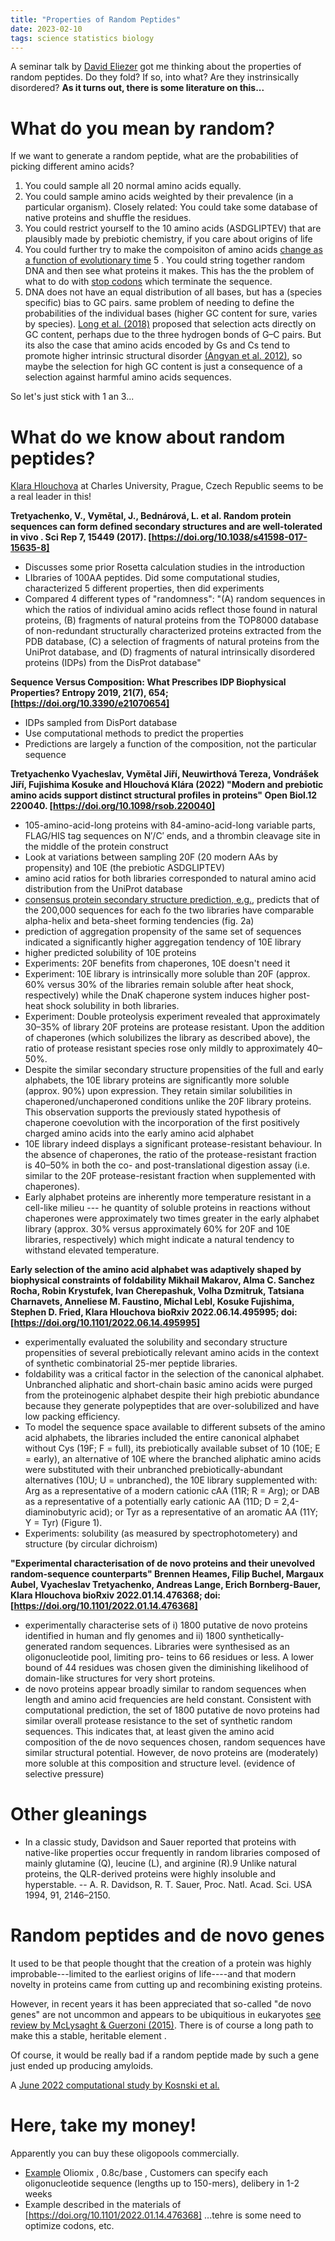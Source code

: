 ```yaml
---
title: "Properties of Random Peptides"
date: 2023-02-10
tags: science statistics biology
---
```


A seminar talk by [David Eliezer](https://vivo.weill.cornell.edu/display/cwid-dae2005) got me thinking about the properties of random peptides.  Do they fold? If so, into what?  Are they instrinsically disordered?  **As it turns out, there is some literature on this...**

# What do you mean by random?

If we want to generate a random peptide, what are the probabilities of picking different amino acids?
1. You could sample all 20 normal amino acids equally.
2. You could sample amino acids weighted by their prevalence (in a particular organism).  Closely related:  You could take some database of native proteins and shuffle the residues.  
3. You could restrict yourself to the 10 amino acids (ASDGLIPTEV) that are plausibly made by prebiotic chemistry, if you care about origins of life
4. You could further try to make the compoisiton of amino acids [change as a function of evolutionary time](https://doi.org/10.1002/cbic.201800668)
5 . You could string together random DNA and then see what proteins it makes.  This has the the problem of what to do with [stop codons](https://www.genome.gov/genetics-glossary/Stop-Codon) which terminate the sequence.
6. DNA does not have an equal distribution of all bases, but has a (species specific) bias to GC pairs. same problem of needing to define the probabilities of the individual bases (higher GC content for sure, varies by species).  [Long et al. (2018)](https://doi.org/10.1038/s41559-017-0425-y) proposed that selection acts directly on GC content, perhaps due to the three hydrogen bonds of G–C pairs. But its also the case that amino acids encoded by Gs and Cs tend to promote higher intrinsic structural disorder [(Angyan et al. 2012)](https://doi.org/10.1016/j.febslet.2012.06.007), so maybe the selection for high GC content is just a consequence of a selection against harmful amino acids sequences.

So let's just stick with 1 an 3...

# What do we know about random peptides?

[Klara Hlouchova](http://khlab.org) at Charles University, Prague, Czech Republic seems to be a real leader in this!

**Tretyachenko, V., Vymětal, J., Bednárová, L. et al. Random protein sequences can form defined secondary structures and are well-tolerated in vivo . Sci Rep 7, 15449 (2017). [https://doi.org/10.1038/s41598-017-15635-8]** 
*  Discusses some prior Rosetta calculation studies in the introduction
* LIbraries of 100AA peptides.  Did some computational studies, characterized 5 different properties, then did experiments 
* Compared 4 different types of "randomness":  "(A) random sequences in which the ratios of individual amino acids reflect those found in natural proteins, (B) fragments of natural proteins from the TOP8000 database of non-redundant structurally characterized proteins extracted from the PDB database, (C) a selection of fragments of natural proteins from the UniProt database, and (D) fragments of natural intrinsically disordered proteins (IDPs) from the DisProt database"

**Sequence Versus Composition: What Prescribes IDP Biophysical Properties?
Entropy 2019, 21(7), 654; [https://doi.org/10.3390/e21070654]**
* IDPs sampled from DisPort database
* Use computational methods to predict the properties
* Predictions are largely a function of the composition, not the particular sequence 


**Tretyachenko Vyacheslav, Vymětal Jiří,  Neuwirthová Tereza, Vondrášek Jiří,  Fujishima Kosuke and Hlouchová Klára (2022) "Modern and prebiotic amino acids support distinct structural profiles in proteins" Open Biol.12 220040. [https://doi.org/10.1098/rsob.220040]**
*  105-amino-acid-long proteins with 84-amino-acid-long variable parts, FLAG/HIS tag sequences on N′/C′ ends, and a thrombin cleavage site in the middle of the protein construct 
* Look at variations between sampling 20F (20 modern AAs by propensity) and 10E (the prebiotic ASDGLIPTEV) 
* amino acid ratios for both libraries corresponded to natural amino acid distribution from the UniProt database 
* [consensus protein secondary structure prediction, e.g.,](https://doi.org/10.1016/j.bpj.2021.08.039) predicts that of the 200,000 sequences for each fo the two libraries have comparable alpha-helix and beta-sheet forming tendencies (fig. 2a)
* prediction of aggregation propensity of the same set of sequences indicated a significantly higher aggregation tendency of 10E library 
* higher predicted solubility of 10E proteins
* Experiments: 20F benefits from chaperones, 10E doesn't need it 
* Experiment: 10E library is intrinsically more soluble than 20F (approx. 60% versus 30% of the libraries remain soluble after heat shock, respectively) while the DnaK chaperone system induces higher post-heat shock solubility in both libraries.
* Experiment: Double  proteolysis experiment revealed that approximately 30–35% of library 20F proteins are protease resistant. Upon the addition of chaperones (which solubilizes the library as described above), the ratio of protease resistant species rose only mildly to approximately 40–50%. 
* Despite the similar secondary structure propensities of the full and early alphabets, the 10E library proteins are significantly more soluble (approx. 90%) upon expression. They retain similar solubilities in chaperoned/unchaperoned conditions unlike the 20F library proteins. This observation supports the previously stated hypothesis of chaperone coevolution with the incorporation of the first positively charged amino acids into the early amino acid alphabet
*  10E library indeed displays a significant protease-resistant behaviour. In the absence of chaperones, the ratio of the protease-resistant fraction is 40–50% in both the co- and post-translational digestion assay (i.e. similar to the 20F protease-resistant fraction when supplemented with chaperones).
* Early alphabet proteins are inherently more temperature resistant in a cell-like milieu --- he quantity of soluble proteins in reactions without chaperones were approximately two times greater in the early alphabet library (approx. 30% versus approximately 60% for 20F and 10E libraries, respectively) which might indicate a natural tendency to withstand elevated temperature.

**Early selection of the amino acid alphabet was adaptively shaped by biophysical constraints of foldability
Mikhail Makarov, Alma C. Sanchez Rocha, Robin Krystufek, Ivan Cherepashuk, Volha Dzmitruk, Tatsiana Charnavets, Anneliese M. Faustino, Michal Lebl, Kosuke Fujishima, Stephen D. Fried, Klara Hlouchova
bioRxiv 2022.06.14.495995; doi: [https://doi.org/10.1101/2022.06.14.495995]**
* experimentally evaluated the solubility and secondary structure propensities of several prebiotically relevant amino acids in the context of synthetic combinatorial 25-mer peptide libraries. 
* foldability was a critical factor in the selection of the canonical alphabet. Unbranched aliphatic and short-chain basic amino acids were purged from the proteinogenic alphabet despite their high prebiotic abundance because they generate polypeptides that are over-solubilized and have low packing efficiency.
* To model the sequence space available to different subsets of the amino acid alphabets, the libraries included the entire canonical alphabet without Cys (19F; F = full), its prebiotically available subset of 10 (10E; E = early), an alternative of 10E where the branched aliphatic amino acids were substituted with their unbranched prebiotically-abundant alternatives (10U; U = unbranched), the 10E library supplemented with: Arg as a representative of a modern cationic cAA (11R; R = Arg); or DAB as a representative of a potentially early cationic AA (11D; D = 2,4-diaminobutyric acid); or Tyr as a representative of an aromatic AA (11Y; Y = Tyr) (Figure 1).
* Experiments: solubility (as measured by spectrophotometery) and structure (by circular dichroism)

**"Experimental characterisation of de novo proteins and their unevolved random-sequence counterparts"
Brennen Heames, Filip Buchel, Margaux Aubel, Vyacheslav Tretyachenko, Andreas Lange, Erich Bornberg-Bauer, Klara Hlouchova
bioRxiv 2022.01.14.476368; doi: [https://doi.org/10.1101/2022.01.14.476368]**
* experimentally characterise sets of i) 1800 putative de novo proteins identified in human and fly genomes and ii) 1800 synthetically-generated random sequences.  Libraries were synthesised as an oligonucleotide pool, limiting pro- teins to 66 residues or less. A lower bound of 44 residues was chosen given the diminishing likelihood of domain-like structures for very short proteins.
* de novo proteins appear broadly similar to random sequences when length and amino acid frequencies are held constant. Consistent with computational prediction, the set of 1800 putative de novo proteins had similar overall protease resistance to the set of synthetic random sequences. This indicates that, at least given the amino acid composition of the de novo sequences chosen, random sequences have similar structural potential. However, de novo proteins are (moderately) more soluble at this composition and structure level. (evidence of selective pressure)

# Other gleanings

* In a classic study, Davidson and Sauer reported that proteins with native-like properties occur frequently in random libraries composed of mainly glutamine (Q), leucine (L), and arginine (R).9 Unlike natural proteins, the QLR-derived proteins were highly insoluble and hyperstable.  -- A. R. Davidson, R. T. Sauer, Proc. Natl. Acad. Sci. USA 1994, 91, 2146–2150.

# Random peptides and de novo genes

It used to be that people thought that the creation of a protein was highly improbable---limited to the earliest origins of life----and that modern novelty in proteins came from cutting up and recombining existing proteins.  

However, in recent years it has been appreciated that so-called "de novo genes" are not uncommon and appears to be ubiquitious in eukaryotes [see review by McLysaght & Guerzoni (2015)](https://doi.org/10.1098/rstb.2014.0332).  There is of course a long path to make this a stable, heritable element .

Of course, it would be really bad if a random peptide made by such a gene just ended up producing amyloids.

A [June 2022 computational study by Kosnski et al.](https://doi.org/10.1093/gbe/evac085) 




# Here, take my money!

Apparently you can buy these oligopools commercially.
* [Example](https://lcsciences.com/services/other-services/oligomix/oligomix-landing/) Oliomix , 0.8c/base , Customers can specify each oligonucleotide sequence (lengths up to 150-mers), delibery in 1-2 weeks 
* Example described in the materials of [https://doi.org/10.1101/2022.01.14.476368] ...tehre is some need to optimize codons, etc. 
